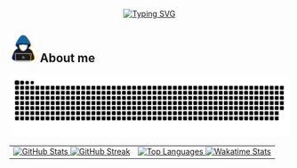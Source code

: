 <p align="center">
  <a href="https://github.com/madzarm">
    <img src="https://readme-typing-svg.herokuapp.com?font=Press+Start+2P&duration=4000&center=true&pause=1000&color=40c463&random=false&width=500&lines=Maksim+Mad%C5%BEar;Software+Developer;Computer+Science+Student;Tech+Enthusiast" alt="Typing SVG" />
  </a>
</p>

## <picture><img src="https://github.com/madzarm/madzarm/blob/main/resources/about_me.gif" width="50px"></picture> **About me**

<div align="center">
  <img src="https://github.com/1999AZZAR/1999AZZAR/blob/main/resources/img/grid-snake.svg" alt="snake" />
</div>

<table width="100%" style="border-collapse: collapse; border: none;">
  <tr>
    <td valign="top">
      <a href="https://github.com/madzarm">
        <img src="https://github-readme-stats-5nmg.vercel.app/api?username=madzarm&include_all_commits=true&show_icons=true&hide=stars&rank_icon=github&card_width=495&bg_color=45,9be9a8,30a14e&title_color=fff&text_color=fff&icon_color=fff" alt="GitHub Stats" />
      </a>
      <a href="https://github.com/madzarm">
        <img src="https://streak-stats.demolab.com?user=madzarm&currStreakNum=EC7B00&currStreakLabel=EB5454&sideLabels=FFFFFF&sideNums=FFFFFF&dates=FFFFFF&hide_total_contributions=true&background=45%2CAAFFB891%2C30A14E" alt="GitHub Streak" />
      </a>
    </td>
    <td valign="top">
      <a href="https://github.com/madzarm">
        <img src="https://github-readme-stats-5nmg.vercel.app/api/top-langs/?username=madzarm&card_width=495&bg_color=45,9be9a8,30a14e&title_color=fff&text_color=fff" alt="Top Languages" />
      </a>
      <a href="https://github.com/madzarm">
        <img src="https://github-readme-stats-5nmg.vercel.app/api/wakatime?username=madzarmaksim&bg_color=45,9be9a8,30a14e&title_color=fff&text_color=fff" alt="Wakatime Stats" />
      </a>
</td>
  </tr>
</table>
